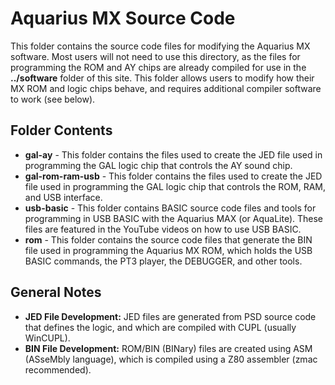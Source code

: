 # Aquarius MX Source Code
This folder contains the source code files for modifying the Aquarius MX software. Most users will not need to use this directory, as the files for programming the ROM and AY chips are already compiled for use in the **../software** folder of this site. This folder allows users to modify how their MX ROM and logic chips behave, and requires additional compiler software to work (see below).

## Folder Contents
 - **gal-ay** - This folder contains the files used to create the JED file used in programming the GAL logic chip that controls the AY sound chip.
 - **gal-rom-ram-usb** - This folder contains the files used to create the JED file used in programming the GAL logic chip that controls the ROM, RAM, and USB interface.
 - **usb-basic** - This folder contains BASIC source code files and tools for programming in USB BASIC with the Aquarius MAX (or AquaLite). These files are featured in the YouTube videos on how to use USB BASIC.
 - **rom** - This folder contains the source code files that generate the BIN file used in programming the Aquarius MX ROM, which holds the USB BASIC commands, the PT3 player, the DEBUGGER, and other tools.

## General Notes
- **JED File Development:** JED files are generated from PSD source code that defines the logic, and which are compiled with CUPL (usually WinCUPL).
- **BIN File Development:** ROM/BIN (BINary) files are created using ASM (ASseMbly language), which is compiled using a Z80 assembler (zmac recommended).
